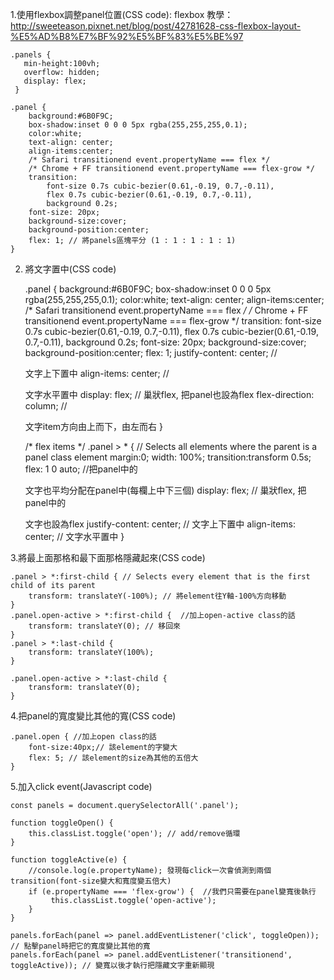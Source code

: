 1.使用flexbox調整panel位置(CSS code):
flexbox 教學：http://sweeteason.pixnet.net/blog/post/42781628-css-flexbox-layout-%E5%AD%B8%E7%BF%92%E5%BF%83%E5%BE%97

    .panels {
       min-height:100vh;
       overflow: hidden;
       display: flex;
     }

    .panel {
        background:#6B0F9C;
        box-shadow:inset 0 0 0 5px rgba(255,255,255,0.1);
        color:white;
        text-align: center;
        align-items:center;
        /* Safari transitionend event.propertyName === flex */
        /* Chrome + FF transitionend event.propertyName === flex-grow */
        transition:
            font-size 0.7s cubic-bezier(0.61,-0.19, 0.7,-0.11),
            flex 0.7s cubic-bezier(0.61,-0.19, 0.7,-0.11),
            background 0.2s;
        font-size: 20px;
        background-size:cover;
        background-position:center;
        flex: 1; // 將panels區塊平分 (1 : 1 : 1 : 1 : 1)
    }

2. 將文字置中(CSS code)

    .panel {
        background:#6B0F9C;
        box-shadow:inset 0 0 0 5px rgba(255,255,255,0.1);
        color:white;
        text-align: center;
        align-items:center;
        /* Safari transitionend event.propertyName === flex */
        /* Chrome + FF transitionend event.propertyName === flex-grow */
        transition:
            font-size 0.7s cubic-bezier(0.61,-0.19, 0.7,-0.11),
            flex 0.7s cubic-bezier(0.61,-0.19, 0.7,-0.11),
            background 0.2s;
        font-size: 20px;
        background-size:cover;
        background-position:center;
        flex: 1;
        justify-content: center; // <p>文字上下置中
        align-items: center; // <p>文字水平置中
        display: flex; // 巢狀flex, 把panel也設為flex
        flex-direction: column; // <p>文字item方向由上而下，由左而右
    }

    /* flex items */
        .panel > * { // Selects all elements where the parent is a panel class element
        margin:0;
        width: 100%;
        transition:transform 0.5s;
        flex: 1 0 auto;  //把panel中的<p>文字也平均分配在panel中(每欄上中下三個)
        display: flex; // 巢狀flex, 把panel中的<p>文字也設為flex
        justify-content: center; // 文字上下置中
        align-items: center; // 文字水平置中
    }

3.將最上面那格和最下面那格隱藏起來(CSS code)

    .panel > *:first-child { // Selects every element that is the first child of its parent
        transform: translateY(-100%); // 將element往Y軸-100%方向移動
    }
    .panel.open-active > *:first-child {  //加上open-active class的話
        transform: translateY(0); // 移回來
    }
    .panel > *:last-child {
        transform: translateY(100%);
    }
    
    .panel.open-active > *:last-child {
        transform: translateY(0);
    }

4.把panel的寬度變比其他的寬(CSS code)

    .panel.open { //加上open class的話
        font-size:40px;// 該element的字變大
        flex: 5; // 該element的size為其他的五倍大
    }

5.加入click event(Javascript code)

    const panels = document.querySelectorAll('.panel');

    function toggleOpen() {
        this.classList.toggle('open'); // add/remove循環
    }

    function toggleActive(e) {
        //console.log(e.propertyName); 發現每click一次會偵測到兩個transition(font-size變大和寬度變五倍大)
        if (e.propertyName === 'flex-grow') {  //我們只需要在panel變寬後執行
             this.classList.toggle('open-active');
        }
    }

    panels.forEach(panel => panel.addEventListener('click', toggleOpen)); // 點擊panel時把它的寬度變比其他的寬
    panels.forEach(panel => panel.addEventListener('transitionend', toggleActive)); // 變寬以後才執行把隱藏文字重新顯現